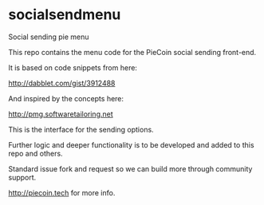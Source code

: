 # socialsendmenu
Social sending pie menu

This repo contains the menu code for the PieCoin social sending front-end.

It is based on code snippets from here:

http://dabblet.com/gist/3912488

And inspired by the concepts here:

http://pmg.softwaretailoring.net

This is the interface for the sending options.

Further logic and deeper functionality is to be developed and added to this repo and others.

Standard issue fork and request so we can build more through community support.

http://piecoin.tech for more info.
